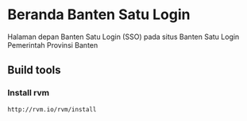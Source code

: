 # Beranda Banten Satu Login
Halaman depan Banten Satu Login (SSO) pada situs Banten Satu Login Pemerintah Provinsi Banten

## Build tools

### Install rvm
	http://rvm.io/rvm/install
###